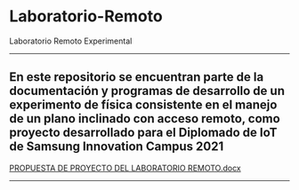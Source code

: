 # Laboratorio-Remoto
Laboratorio Remoto Experimental

---------------------------------
En este repositorio se encuentran parte de la documentación y programas de desarrollo de un experimento de física consistente en el manejo de un plano inclinado con acceso remoto, como proyecto desarrollado para el Diplomado de IoT de Samsung Innovation Campus 2021
---------------------------------
[PROPUESTA DE PROYECTO DEL LABORATORIO REMOTO.docx](https://github.com/ferramr/Laboratorio-Remoto/files/7591580/PROPUESTA.DE.PROYECTO.DEL.LABORATORIO.REMOTO.docx)

---------------------------------

